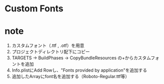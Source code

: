 # Custom Fonts

# note
1. カスタムフォント（.ttf , .otf）を用意
2. プロジェクトディレクトリ配下にコピー
3. TARGETS → BuildPhases → CopyBundleResources の+からカスタムフォントを追加
4. Info.plistにAdd Rowし、"Fonts provided by application"を追加する
5. 追加したArrayにfont名を追加する（Roboto-Regular.ttf等）
